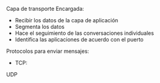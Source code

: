 Capa de transporte
Encargada:
- Recibir los datos de la capa de aplicación
- Segmenta los datos
- Hace el seguimiento de las conversaciones individuales
- Identifica las aplicaciones de acuerdo con el puerto

Protocolos para enviar mensajes:
- TCP:

UDP
